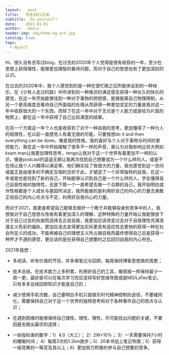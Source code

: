 ```yaml
---
layout:   post
title:   写在2021之前
subtitle:  Do yourself！
date:    2021-01-01
author:   Henry
header-img: img/home-bg-art.jpg
catalog: true
tags:
  - Myself
---
```



Hi，很久没有去写过blog，在过去的2020年个人觉得是很有收获的一年，至少在思想上获得理性，能够更加理智的看待问题，而对于自己的思想也有了更加深刻的认识。



在过去的2020年中，我个人感觉到的是一种在很忙碌之后所能体会到的一种快乐，在《少有人走过的路》中所讲到的一种推迟的满足感去获得一种长久的快乐的感觉，在这一年开始能够找到一种对于事物的把控感，能够脱离自己物理限制，从另一个更高维度去看待自己所面临的处境从而获得一种更加坚定的力量是我对这一年中收获很大的一个东西。而除了在这一年中对于无论是个人能力或是较为片面的物质上，都在这一年中获得了自己比较满意的结果。



在另一个方面这一年个人也是收获到了对于一种自我的思考，更加懂得了一种为人的局限性，在以前一直感觉人有着无限的可能，只要我想do it and then everything can be done，像是我的性格，我的喜好与个人对于事物与时间的掌控能力，我在这一年中开始接触了很多不一样的声音，我认为对我影响比较大例如ksam man让我更加理性思考，tengo让我对于这一个世界有着更加不一样的认识，像是podcast的遥遥无期让我再次找到自己想要成为一个什么样的人，或是不在场让我个人兴趣得以满足等，他们确实给了我很大的力量，我也感觉到这一世间或是正是由很多的不确定互相的交织于此，才塑造了一个非常独特的自我，在这一年或是也是找到了新的自己，开始能够认识到自己是一个什么样的人，学会懂得自己自我性格的独特性，去放下那一个一直希望去做一个合群的自己，我开始明白或许性格都是个人成长与基因所决定，我所能做的是利用好自己的内心的力量去勇敢正视自己的内心优点与不足，利用好自我内心的力量。



而对于2021，我更是希望自己能够去做好一个敢于并能够投身到竞争中的人，我想我对于自己思想与性格有着更加深入的理解，这种特殊的力量开始让我能够放下对于自己过去的执拗而选择去正视自我，我更加应该改变过去对于自我理性充满浪漫主义色彩的偏执，更加应该去变得更加实际更具有适应性去更快的获得一种在社会所定义的成功，不能再被自己的理想主义所占据自我而最终使得自己总是获得一种怀才不遇的感受，更应该的是在获得自己想要的之后回归自我的内心所在。



2021年我想：

+ 多阅读，听有价值的节目，并多做笔记与回顾，每周保持博客思想类的周更；

+ 技术总结，在技术能力上多积累，利用好自己的工具，像周报一样保持最少一周一更，最好是可以在每次学习完后坚持写好思维导图或是MD/LaTex笔记，只有多多总结回顾知识才能是自己的；

+ 减少使用手机次数，自己要明白手机只是娱乐时代精神控制的途径，不要被同化，需要保持自己对于这一个世界的独特思考和对于各种事件自己的观点与认识；

+ 在遇到困难时能够保持自己理性、理性、理性，尽可能找出问题的关键，不要回避去做出最优的选择；

+ 一些指标类的数字：1）4.0（大三）； 2）2W+10\%； 3）一天需要保持7小时的睡眠时间； 4）每周3次的1.2km跑步；5）20本书加上笔记导图；5）获得一级竞赛的一等奖及其以上；6）更加努力积极的参与自己想要的竞争。